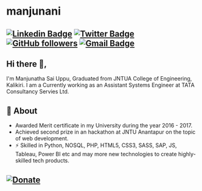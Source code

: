 # manjunani

[![Linkedin Badge](https://img.shields.io/badge/-Manjunatha%20Sai%20Uppu-blue?style=social&logo=Linkedin&logoColor=blue&link=https://www.linkedin.com/in/manjunathasai/)](https://www.linkedin.com/in/manjunathasai/) 
[![Twitter Badge](http://img.shields.io/badge/-@manjunatha_uppu-1ca0f1?style=social&logo=twitter&logoColor=blue&link=https://twitter.com/manjunatha_uppu)](https://twitter.com/manjunatha_uppu) 
[![GitHub followers](https://img.shields.io/github/followers/manjunani?label=Follow&style=social)](https://github.com/manjunani/?tab=follow) 
[![Gmail Badge](https://img.shields.io/badge/-manjunatha16.512-c14438?style=social&logo=Gmail&logoColor=red&link=mailto:manjunatha16.512@gmail.com)](mailto:manjunatha16.512@gmail.com) 
---
## Hi there 👋,           
I'm Manjunatha Sai Uppu, Graduated from JNTUA College of Engineering, Kalikiri. I am a Currently working as an Assistant Systems Engineer at TATA Consultancy Servies Ltd. 

## 🧐 About
- Awarded Merit certificate in my University during the year 2016 - 2017.
- Achieved second prize in an hackathon at JNTU Anantapur on the topic of web development.
- ⚡ Skilled in Python, NOSQL, PHP, HTML5, CSS3, SASS, SAP, JS, Tableau, Power BI etc and may more new technologies to create highly-skilled tech products.

[![Donate](https://img.shields.io/badge/Support-%24-blue)](https://www.paypal.me/manjunathauppu) 
---


<!--
**manjunani/manjunani** is a ✨ _special_ ✨ repository because its `README.md` (this file) appears on your GitHub profile.
-->
